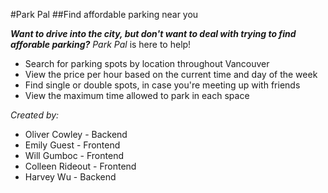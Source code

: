 #Park Pal
##Find affordable parking near you

***Want to drive into the city, but don't want to deal with trying to find afforable parking?***
*Park Pal* is here to help! 
- Search for parking spots by location throughout Vancouver
- View the price per hour based on the current time and day of the week
- Find single or double spots, in case you're meeting up with friends
- View the maximum time allowed to park in each space

*Created by:*
- Oliver Cowley - Backend
- Emily Guest - Frontend
- Will Gumboc - Frontend
- Colleen Rideout  - Frontend
- Harvey Wu - Backend
